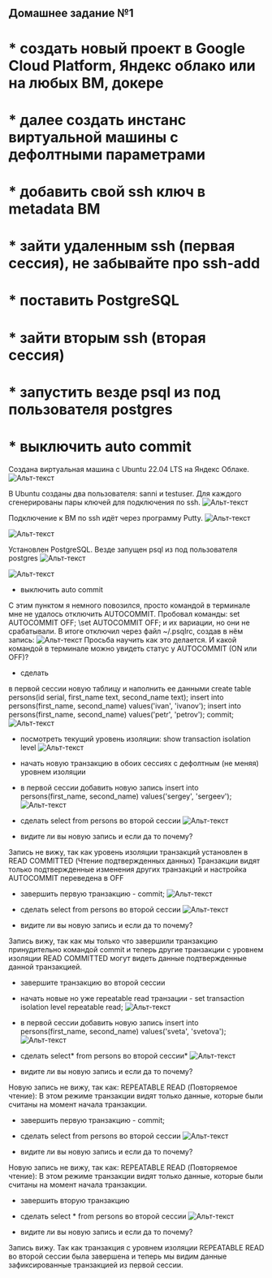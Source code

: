 ## Домашнее задание №1

# *	создать новый проект в Google Cloud Platform, Яндекс облако или на любых ВМ, докере
# *	далее создать инстанс виртуальной машины с дефолтными параметрами
# *	добавить свой ssh ключ в metadata ВМ
# *	зайти удаленным ssh (первая сессия), не забывайте про ssh-add
# *	поставить PostgreSQL
# *	зайти вторым ssh (вторая сессия)
# *	запустить везде psql из под пользователя postgres
# *	выключить auto commit

Создана виртуальная машина c Ubuntu 22.04 LTS на Яндекс Облаке.
![Альт-текст](Images/HW1/1.png)

В Ubuntu cозданы два пользователя: sanni и testuser. Для каждого сгенерированы пары ключей для подключения по ssh.
![Альт-текст](Images/HW1/2.png)

Подключение к ВМ по ssh идёт через программу Putty.
![Альт-текст](Images/HW1/3.png)

![Альт-текст](Images/HW1/4.png)

Установлен PostgreSQL. 
Везде запущен psql из под пользователя postgres
![Альт-текст](Images/HW1/5.png)

![Альт-текст](Images/HW1/6.png)

*	выключить auto commit

С этим пунктом я немного повозился, просто командой в терминале мне не удалось отключить AUTOCOMMIT.
Пробовал команды:
set AUTOCOMMIT OFF;
\set AUTOCOMMIT OFF;
и их вариации, но они не срабатывали.
В итоге отключил через файл ~/.psqlrc, создав в нём запись:
![Альт-текст](Images/HW1/7.png)
Просьба научить как это делается. И какой командой в терминале можно увидеть статус у AUTOCOMMIT (ON или OFF)?

*	сделать

в первой сессии новую таблицу и наполнить ее данными create table persons(id serial, first_name text, second_name text); insert into persons(first_name, second_name) values('ivan', 'ivanov'); insert into persons(first_name, second_name) values('petr', 'petrov'); commit;
![Альт-текст](Images/HW1/8.png)

*	посмотреть текущий уровень изоляции: show transaction isolation level
![Альт-текст](Images/HW1/9.png)

*	начать новую транзакцию в обоих сессиях с дефолтным (не меняя) уровнем изоляции
*	в первой сессии добавить новую запись insert into persons(first_name, second_name) values('sergey', 'sergeev');
![Альт-текст](Images/HW1/10.png)

*	сделать select from persons во второй сессии
![Альт-текст](Images/HW1/11.png)

*	видите ли вы новую запись и если да то почему?

Запись не вижу, так как уровень изоляции транзакций установлен в READ COMMITTED (Чтение подтвержденных данных) Транзакции видят только подтвержденные изменения других транзакций и настройка AUTOCOMMIT переведена в OFF
*	завершить первую транзакцию - commit;
![Альт-текст](Images/HW1/12.png)

*	сделать select from persons во второй сессии
![Альт-текст](Images/HW1/13.png)

*	видите ли вы новую запись и если да то почему?

Запись вижу, так как мы только что завершили транзакцию принудительно командой commit и теперь другие транзакции с уровнем изоляции READ COMMITTED могут видеть данные подтвержденные данной транзакцией.
*	завершите транзакцию во второй сессии
*	начать новые но уже repeatable read транзации - set transaction isolation level repeatable read;
![Альт-текст](Images/HW1/19.png)

*	в первой сессии добавить новую запись insert into persons(first_name, second_name) values('sveta', 'svetova');
![Альт-текст](Images/HW1/15.png)

*	сделать select* from persons во второй сессии*
![Альт-текст](Images/HW1/16.png)

*	видите ли вы новую запись и если да то почему?

Новую запись не вижу, так как: REPEATABLE READ (Повторяемое чтение): В этом режиме транзакции видят только данные, которые были считаны на момент начала транзакции.
*	завершить первую транзакцию - commit;
*	сделать select from persons во второй сессии
![Альт-текст](Images/HW1/17.png)

*	видите ли вы новую запись и если да то почему?

Новую запись не вижу, так как: REPEATABLE READ (Повторяемое чтение): В этом режиме транзакции видят только данные, которые были считаны на момент начала транзакции.
*	завершить вторую транзакцию
*	сделать select * from persons во второй сессии
![Альт-текст](Images/HW1/18.png)

*	видите ли вы новую запись и если да то почему?

Запись вижу. Так как транзакция с уровнем изоляции REPEATABLE READ во второй сессии была завершена и теперь мы видим данные зафиксированные транзакцией из первой сессии.

